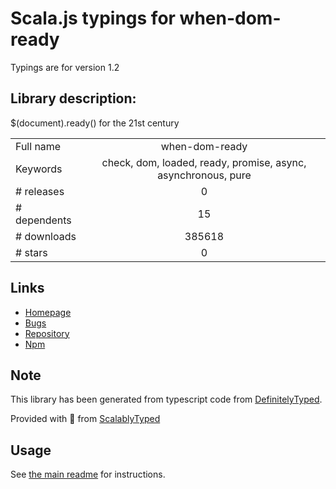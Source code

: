 
# Scala.js typings for when-dom-ready

Typings are for version 1.2

## Library description:
$(document).ready() for the 21st century

|                    |                 |
| ------------------ | :-------------: |
| Full name          | when-dom-ready |
| Keywords           | check, dom, loaded, ready, promise, async, asynchronous, pure |
| # releases         | 0 |
| # dependents       | 15 |
| # downloads        | 385618 |
| # stars            | 0 |

## Links
- [Homepage](https://github.com/lukechilds/when-dom-ready)
- [Bugs](https://github.com/lukechilds/when-dom-ready/issues)
- [Repository](https://github.com/lukechilds/when-dom-ready)
- [Npm](https://www.npmjs.com/package/when-dom-ready)
    


## Note
This library has been generated from typescript code from [DefinitelyTyped](https://definitelytyped.org).

Provided with :purple_heart: from [ScalablyTyped](https://github.com/oyvindberg/ScalablyTyped)

## Usage
See [the main readme](../../readme.md) for instructions.


